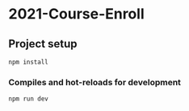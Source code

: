 # 2021-Course-Enroll


## Project setup
```
npm install
```

### Compiles and hot-reloads for development
```
npm run dev
```
